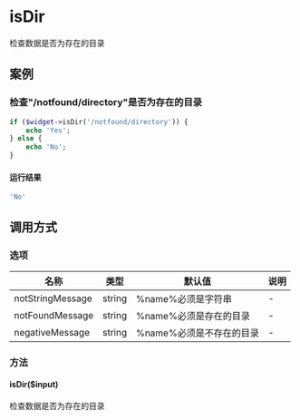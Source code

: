 isDir
=====

检查数据是否为存在的目录

案例
----

### 检查"/notfound/directory"是否为存在的目录
```php
if ($widget->isDir('/notfound/directory')) {
    echo 'Yes';
} else {
    echo 'No';
}
```

#### 运行结果
```php
'No'
```

调用方式
--------

### 选项

| 名称              | 类型      | 默认值                    | 说明  |
|-------------------|-----------|---------------------------|-------|
| notStringMessage  | string    | %name%必须是字符串        | -     |
| notFoundMessage   | string    | %name%必须是存在的目录    | -     |
| negativeMessage   | string    | %name%必须是不存在的目录  | -     |

### 方法

#### isDir($input)
检查数据是否为存在的目录
